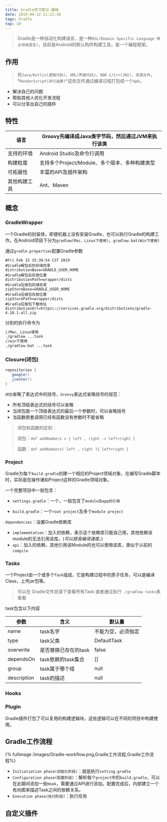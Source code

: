 ```yaml
---
title: Gradle学习笔记-基础
date: 2019-04-22 21:21:30
tags: Gradle
top: 10
---
```


> Gradle是一种自动化构建语言，是一种`DSL(Domain Specific Language 特点领域语言)`，目前是Android的默认构件构建工具，是一个编程框架。

## 作用

> 将`Java/Kotlin(逻辑代码)`、`XML(界面代码)`、`NDK C/C++(JNI)`、`资源文件`，*`RenderScript(并行运算)`*这些文件通过编译过程打包成一个`Apk`。

- 解决自己的问题
- 帮助其他人优化开发流程
- 可以分享出自己的插件

## 特性

| 语言         | **Groovy**先编译成Java类字节码，然后通过JVM来执行该类 |
| ------------ | ----------------------------------------------------- |
| 支持的环境   | Android Studio及命令行调用                            |
| 构建粒度     | 支持多个Project/Module、多个版本、多种构建类型        |
| 可拓展性     | 丰富的API及插件架构                                   |
| 其他构建工具 | Ant、Maven                                            |

## 概念

### GradleWrapper

一个Gradle的封装体，即便机器上没有安装Gradle，也可以执行Gradle的构建工作。在Android项目下分为`gradlew(Mac、Linux下使用)`，`gradlew.bat(Win下使用)`

通过`gradle.properties`配置Gradle参数

```properties
#Fri Feb 15 15:39:54 CST 2019
#Gradle解包后的存储目录
distributionBase=GRADLE_USER_HOME
#Gradle解包后存放位置
distributionPath=wrapper/dists
#Gradle压缩包存储目录
zipStoreBase=GRADLE_USER_HOME
#Gradle压缩包存放位置
zipStorePath=wrapper/dists
#Gradle压缩包下载地址
distributionUrl=https\://services.gradle.org/distributions/gradle-4.10.1-all.zip
```



分别的执行命令为

```bash
//Mac、Linux使用
./gradlew ...task
//win下使用
./gradlew.bat ...task
```



### Closure(闭包)

```gradle build.gradle
repositories {
   google()
   jcenter()
}
```

  `闭包`省略了表达式中的括号，`Groovy`表达式省略括号的规范：

- 所有顶级表达式的括号可以省略
- 当闭包是一个顶级表达式的最后一个参数时，可以省略括号
- 当函数嵌套调用已经有函数没有参数时不能省略

> 闭包和函数的区别：
>
> 闭包：`def addNumbers = { left , right -> left+right }`
>
> 函数：`def addNumbers( left , right ){ left+right }`



###  Project

Gradle为每个`build.gradle`创建一个相应的Project领域对象，在编写Gradle脚本时，实际是在操作诸如Project这样的Gradle领域对象。

一个完整项目中一般包含：

- `settings.gradle`：一个，一般包含了`module及app的引用`

- `build.gradle`：一个`root project`及多个`module project`



`dependencies`：设置Gradle依赖库

- `implememtation`：加入的依赖，表示这个依赖库只能自己用，其他依赖该module的无法引用该库。(*可以提高编译速度。*)
- `api`：加入的依赖，其他引用该Module的也可以使用该库，类似于以前的`compile`

### Tasks

一个Project由一个或多个`Task`组成，它是构建过程中的原子任务，可以是编译Class，上传jar包等。

> 可以在 Gradle文件目录下查看所有Task 或者通过执行 `./gradlew tasks`来查看

task包含以下内容

| 参数        | 含义                 | 默认量             |
| ----------- | -------------------- | ------------------ |
| name        | task名字             | 不能为空，必须指定 |
| type        | task父类             | DefaultTask        |
| overwrite   | 是否替换已存在的task | false              |
| dependsOn   | task依赖的task集合   | []                 |
| group       | task属于哪个组       | null               |
| description | task的描述           | null               |



### Hooks



### Plugin

Gradle插件打包了可以复用的构建逻辑块，这些逻辑可以在不同的项目中构建使用。



 

## Gradle工作流程

{% fullimage /images/Gradle-workflow.png,Gradle工作流程,Gradle工作流程%}

- `Initialzation phase(初始化阶段)`：就是执行`setting.gradle`
- `Configuration phase(配置阶段)`：解析每个`project`中的`build.gradle`，可以在此期间添加一些`Hook`，需要通过API进行添加。配置完成后，内部建立一个有向图来描述Task之间的依赖关系。
- `Execution phase(执行阶段)`：执行任务



## 自定义插件


